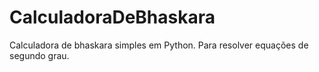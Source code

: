 # CalculadoraDeBhaskara
Calculadora de bhaskara simples em Python. Para resolver equações de segundo grau.
